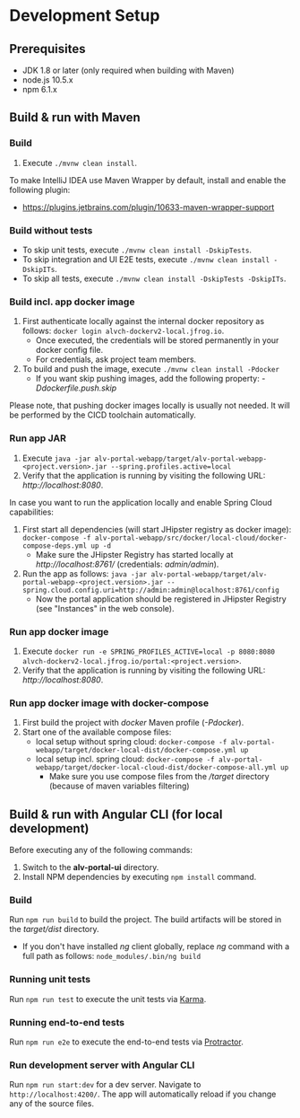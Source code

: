 # Development Setup

## Prerequisites

* JDK 1.8 or later (only required when building with Maven)
* node.js 10.5.x
* npm 6.1.x

## Build & run with Maven

### Build

1. Execute `./mvnw clean install`.

To make IntelliJ IDEA use Maven Wrapper by default, install and enable the following plugin:
* https://plugins.jetbrains.com/plugin/10633-maven-wrapper-support

### Build without tests

* To skip unit tests, execute `./mvnw clean install -DskipTests`.
* To skip integration and UI E2E tests, execute `./mvnw clean install -DskipITs`.
* To skip all tests, execute `./mvnw clean install -DskipTests -DskipITs`.

### Build incl. app docker image

1. First authenticate locally against the internal docker repository as follows: `docker login alvch-dockerv2-local.jfrog.io`.
    * Once executed, the credentials will be stored permanently in your docker config file.
    * For credentials, ask project team members.
1. To build and push the image, execute `./mvnw clean install -Pdocker`
    * If you want skip pushing images, add the following property: *-Ddockerfile.push.skip*

Please note, that pushing docker images locally is usually not needed. It will be performed by the CICD toolchain automatically.

### Run app JAR

1. Execute `java -jar alv-portal-webapp/target/alv-portal-webapp-<project.version>.jar --spring.profiles.active=local`
1. Verify that the application is running by visiting the following URL: _http://localhost:8080_.

In case you want to run the application locally and enable Spring Cloud capabilities:
1. First start all dependencies (will start JHipster registry as docker image): `docker-compose -f alv-portal-webapp/src/docker/local-cloud/docker-compose-deps.yml up -d`
    * Make sure the JHipster Registry has started locally at _http://localhost:8761/_ (credentials: _admin/admin_).
1. Run the app as follows: `java -jar alv-portal-webapp/target/alv-portal-webapp-<project.version>.jar --spring.cloud.config.uri=http://admin:admin@localhost:8761/config`
    * Now the portal application should be registered in JHipster Registry (see "Instances" in the web console).

### Run app docker image

1. Execute `docker run -e SPRING_PROFILES_ACTIVE=local -p 8080:8080 alvch-dockerv2-local.jfrog.io/portal:<project.version>`.   
1. Verify that the application is running by visiting the following URL: _http://localhost:8080_.

### Run app docker image with docker-compose

1. First build the project with _docker_ Maven profile (_-Pdocker_).
1. Start one of the available compose files:
    * local setup without spring cloud: `docker-compose -f alv-portal-webapp/target/docker-local-dist/docker-compose.yml up`
    * local setup incl. spring cloud: `docker-compose -f alv-portal-webapp/target/docker-local-cloud-dist/docker-compose-all.yml up`
         * Make sure you use compose files from the _/target_ directory (because of maven variables filtering)

## Build & run with Angular CLI (for local development) 

Before executing any of the following commands:
1. Switch to the **alv-portal-ui** directory.
1. Install NPM dependencies by executing `npm install` command.

### Build

Run `npm run build` to build the project. The build artifacts will be stored in the _target/dist_ directory.
* If you don't have installed _ng_ client globally, replace _ng_ command with a full path as follows: `node_modules/.bin/ng build`

### Running unit tests

Run `npm run test` to execute the unit tests via [Karma](https://karma-runner.github.io).

### Running end-to-end tests

Run `npm run e2e` to execute the end-to-end tests via [Protractor](http://www.protractortest.org/).

### Run development server with Angular CLI

Run `npm run start:dev` for a dev server. Navigate to `http://localhost:4200/`. The app will automatically reload if you change any of the source files.
